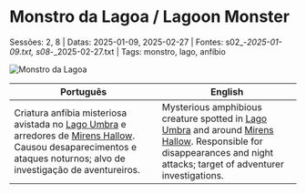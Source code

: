 
# Monstro da Lagoa / Lagoon Monster

Sessões: 2, 8 | Datas: 2025-01-09, 2025-02-27 | Fontes: s02_-_2025-01-09.txt, s08_-_2025-02-27.txt | Tags: monstro, lago, anfíbio

![Monstro da Lagoa](monster_blank.png)

| Português | English |
|-----------|---------|
| Criatura anfíbia misteriosa avistada no [Lago Umbra](lago_umbra.md) e arredores de [Mirens Hallow](mirens_hallow.md). Causou desaparecimentos e ataques noturnos; alvo de investigação de aventureiros. | Mysterious amphibious creature spotted in [Lago Umbra](lago_umbra.md) and around [Mirens Hallow](mirens_hallow.md). Responsible for disappearances and night attacks; target of adventurer investigations. |

